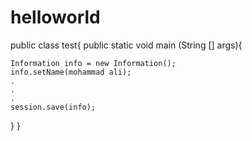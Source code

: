 # helloworld
public class test{
  public static void main (String [] args){
    
 	Information info = new Information();
	info.setName(mohammad ali);
	.
	.
	.
	session.save(info);
  }
}
